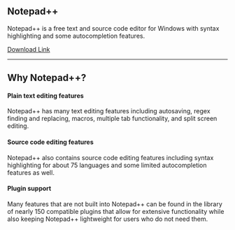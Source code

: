 Notepad++
---

Notepad++ is a free text and source code editor for Windows with syntax highlighting and some autocompletion features.


[Download Link](https://notepad-plus-plus.org/downloads/)


---

## Why Notepad++?

#### Plain text editing features

Notepad++ has many text editing features including autosaving, regex finding and replacing, macros, multiple tab functionality, and split screen editing.

#### Source code editing features

Notepad++ also contains source code editing features including syntax highlighting for about 75 languages and some limited autocompletion features as well.

#### Plugin support

Many features that are not built into Notepad++ can be found in the library of nearly 150 compatible plugins that allow for extensive functionality while also keeping Notepad++ lightweight for users who do not need them.
